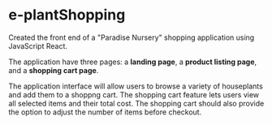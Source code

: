 # e-plantShopping
Created the front end of a "Paradise Nursery" shopping application using JavaScript React.

The application have three pages: a **landing page**, a **product listing page**, and a **shopping cart page**.

The application interface will allow users to browse a variety of houseplants and add them to a shoppng cart. The shopping cart feature lets users view all selected items and their total cost. 
The shopping cart should also provide the option to adjust the number of items before checkout.
